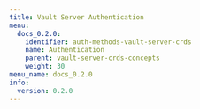 ```yaml
---
title: Vault Server Authentication
menu:
  docs_0.2.0:
    identifier: auth-methods-vault-server-crds
    name: Authentication
    parent: vault-server-crds-concepts
    weight: 30
menu_name: docs_0.2.0
info:
  version: 0.2.0
---
```


